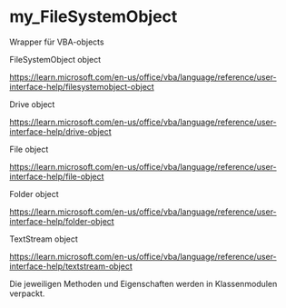 # my_FileSystemObject
Wrapper für VBA-objects

FileSystemObject object

https://learn.microsoft.com/en-us/office/vba/language/reference/user-interface-help/filesystemobject-object

Drive object

https://learn.microsoft.com/en-us/office/vba/language/reference/user-interface-help/drive-object

File object

https://learn.microsoft.com/en-us/office/vba/language/reference/user-interface-help/file-object

Folder object

https://learn.microsoft.com/en-us/office/vba/language/reference/user-interface-help/folder-object

TextStream object

https://learn.microsoft.com/en-us/office/vba/language/reference/user-interface-help/textstream-object

Die jeweiligen Methoden und Eigenschaften werden in Klassenmodulen verpackt.

